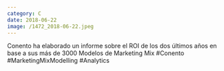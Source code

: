 ```yaml
--- 
category: C 
date: 2018-06-22 
image: /1472_2018-06-22.jpeg 
--- 
```


Conento ha elaborado un informe sobre el ROI de los dos últimos años en base a sus más de 3000 Modelos de Marketing Mix #Conento #MarketingMixModelling #Analytics